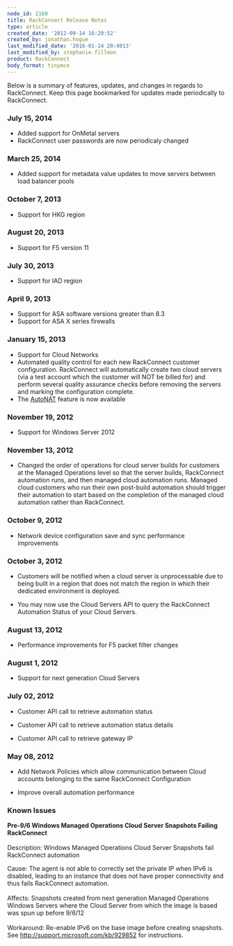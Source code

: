 ```yaml
---
node_id: 2160
title: RackConnect Release Notes
type: article
created_date: '2012-09-14 16:20:52'
created_by: jonathan.hogue
last_modified_date: '2016-01-14 20:4013'
last_modified_by: stephanie.fillmon
product: RackConnect
body_format: tinymce
---
```


Below is a summary of features, updates, and changes in regards to
RackConnect. Keep this page bookmarked for updates made periodically to
RackConnect.

### July 15, 2014

-   Added support for OnMetal servers
-   RackConnect user passwords are now periodicaly changed

### March 25, 2014

-   Added support for metadata value updates to move servers between
    load balancer pools

### October 7, 2013

-   Support for HKG region

### August 20, 2013

-   Support for F5 version 11

### July 30, 2013

-   Support for IAD region

### April 9, 2013

-   Support for ASA software versions greater than 8.3
-   Support for ASA X series firewalls

### January 15, 2013

-   Support for Cloud Networks
-   Automated quality control for each new RackConnect customer
    configuration. RackConnect will automatically create two cloud
    servers (via a test account which the customer will NOT be billed
    for) and perform several quality assurance checks before removing
    the servers and marking the configuration complete.
-   The
    [AutoNAT](http://www.rackspace.com/knowledge_center/article/rackconnect-auto-nat-feature)
    feature is now available

### November 19, 2012

-   Support for Windows Server 2012

### November 13, 2012

-   Changed the order of operations for cloud server builds for
    customers at the Managed Operations level so that the server builds,
    RackConnect automation runs, and then managed cloud automation runs.
    Managed cloud customers who run their own post-build automation
    should trigger their automation to start based on the completion of
    the managed cloud automation rather than RackConnect. 

### October 9, 2012

-   Network device configuration save and sync performance improvements

### October 3, 2012

-   Customers will be notified when a cloud server is unprocessable due
    to being built in a region that does not match the region in which
    their dedicated environment is deployed.

-   You may now use the Cloud Servers API to query the RackConnect
    Automation Status of your Cloud Servers.

### August 13, 2012

-   Performance improvements for F5 packet filter changes 

### August 1, 2012

-   Support for next generation Cloud Servers

### July 02, 2012

-   Customer API call to retrieve automation status 

-   Customer API call to retrieve automation status details 

-   Customer API call to retrieve gateway IP 

### May 08, 2012

-   Add Network Policies which allow communication between Cloud
    accounts belonging to the same RackConnect Configuration 

-   Improve overall automation performance

### Known Issues

**Pre-9/6 Windows Managed Operations Cloud Server Snapshots Failing
RackConnect**<br>
 <br>
 Description: Windows Managed Operations Cloud Server Snapshots fail
RackConnect automation

Cause: The agent is not able to correctly set the private IP when IPv6
is disabled, leading to an instance that does not have proper
connectivity and thus fails RackConnect automation.<br>
 <br>
 Affects: Snapshots created from next generation Managed Operations
Windows Servers where the Cloud Server from which the image is based was
spun up before 9/6/12<br>
 <br>
 Workaround: Re-enable IPv6 on the base image before creating snapshots.
See http://support.microsoft.com/kb/929852 for instructions.

